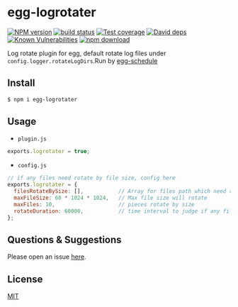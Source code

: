 # egg-logrotater

[![NPM version][npm-image]][npm-url]
[![build status][travis-image]][travis-url]
[![Test coverage][codecov-image]][codecov-url]
[![David deps][david-image]][david-url]
[![Known Vulnerabilities][snyk-image]][snyk-url]
[![npm download][download-image]][download-url]

[npm-image]: https://img.shields.io/npm/v/egg-logrotater.svg?style=flat-square
[npm-url]: https://npmjs.org/package/egg-logrotater
[travis-image]: https://img.shields.io/travis/eggjs/egg-logrotater.svg?style=flat-square
[travis-url]: https://travis-ci.org/eggjs/egg-logrotater
[codecov-image]: https://img.shields.io/codecov/c/github/eggjs/egg-logrotater.svg?style=flat-square
[codecov-url]: https://codecov.io/github/eggjs/egg-logrotater?branch=master
[david-image]: https://img.shields.io/david/eggjs/egg-logrotater.svg?style=flat-square
[david-url]: https://david-dm.org/eggjs/egg-logrotater
[snyk-image]: https://snyk.io/test/npm/egg-logrotater/badge.svg?style=flat-square
[snyk-url]: https://snyk.io/test/npm/egg-logrotater
[download-image]: https://img.shields.io/npm/dm/egg-logrotater.svg?style=flat-square
[download-url]: https://npmjs.org/package/egg-logrotater

Log rotate plugin for egg, default rotate log files under `config.logger.rotateLogDirs`.Run by [egg-schedule](https://github.com/eggjs/egg-schedule)

## Install

```bash
$ npm i egg-logrotater
```

## Usage


- `plugin.js`

```js
exports.logrotater = true;
```

- `config.js`

```js
// if any files need rotate by file size, config here
exports.logrotater = {
  filesRotateBySize: [],           // Array for files path which need rotate.
  maxFileSize: 60 * 1024 * 1024,   // Max file size will rotate
  maxFiles: 10,                    // pieces rotate by size
  rotateDuration: 60000,           // time interval to judge if any file need rotate
};
```

## Questions & Suggestions

Please open an issue [here](https://github.com/eggjs/egg/issues).

## License

[MIT](LICENSE)
